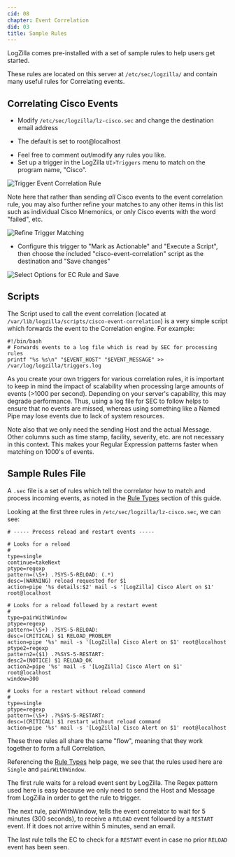 ```yaml
---
cid: 08
chapter: Event Correlation
did: 03
title: Sample Rules
---
```




LogZilla comes pre-installed with a set of sample rules to help users get started.

These rules are located on this server at `/etc/sec/logzilla/` and contain many useful rules for Correlating events.

Correlating Cisco Events
-----
* Modify `/etc/sec/logzilla/lz-cisco.sec` and change the destination email address
 - The default is set to root@localhost
* Feel free to comment out/modify any rules you like.
* Set up a trigger in the LogZilla `UI>Triggers` menu to match on the program name, "Cisco".

![Trigger Event Correlation Rule](/assets/images/docs/images/cisco-ec.png)

Note here that rather than sending *all* Cisco events to the event correlation rule, you may also further refine your matches to any other items in this list such as individual Cisco Mnemonics, or only Cisco events with the word "failed", etc.

![Refine Trigger Matching](/assets/images/docs/images/cisco-ec-mne.png)

* Configure this trigger to "Mark as Actionable" and "Execute a Script", then choose the included "cisco-event-correlation" script as the destination and "Save changes"

![Select Options for EC Rule and Save](/assets/images/docs/images/cisco-ec-save.png)


Scripts
-----
The Script used to call the event correlation (located at `/var/lib/logzilla/scripts/cisco-event-correlation`) is a very simple script which forwards the event to the Correlation engine. For example:

    #!/bin/bash
    # Forwards events to a log file which is read by SEC for processing rules
    printf "%s %s\n" "$EVENT_HOST" "$EVENT_MESSAGE" >> /var/log/logzilla/triggers.log

As you create your own triggers for various correlation rules, it is important to keep in mind the impact of scalability when processing large amounts of events (>1000 per second). Depending on your server's capability, this may degrade performance. Thus, using a log file for SEC to follow helps to ensure that no events are missed, whereas using something like a Named Pipe may lose events due to lack of system resources.

Note also that we only need the sending Host and the actual Message. Other columns such as time stamp, facility, severity, etc. are not necessary in this context. This makes your Regular Expression patterns faster when matching on 1000's of events.

Sample Rules File
-----
A `.sec` file is a set of rules which tell the correlator how to match and process incoming events, as noted in the <a href="/help/event_correlation/event_correlation_rule_types">Rule Types</a> section of this guide.

Looking at the first three rules in `/etc/sec/logzilla/lz-cisco.sec`, we can see:

    # ----- Process reload and restart events -----

    # Looks for a reload
    #
    type=single
    continue=takeNext
    ptype=regexp
    pattern=(\S+) .?SYS-5-RELOAD: (.*)
    desc=(WARNING) reload requested for $1
    action=pipe '%s details:$2' mail -s '[LogZilla] Cisco Alert on $1' root@localhost

    # Looks for a reload followed by a restart event
    #
    type=pairWithWindow
    ptype=regexp
    pattern=(\S+) .?SYS-5-RELOAD:
    desc=(CRITICAL) $1 RELOAD_PROBLEM
    action=pipe '%s' mail -s '[LogZilla] Cisco Alert on $1' root@localhost
    ptype2=regexp
    pattern2=($1) .?%SYS-5-RESTART:
    desc2=(NOTICE) $1 RELOAD_OK
    action2=pipe '%s' mail -s '[LogZilla] Cisco Alert on $1' root@localhost
    window=300

    # Looks for a restart without reload command
    #
    type=single
    ptype=regexp
    pattern=(\S+) .?%SYS-5-RESTART:
    desc=(CRITICAL) $1 restart without reload command
    action=pipe '%s' mail -s '[LogZilla] Cisco Alert on $1' root@localhost

These three rules all share the same "flow", meaning that they work together to form a full Correlation.

Referencing the <a href="/help/event_correlation/event_correlation_rule_types">Rule Types</a> help page, we see that the rules used here are `Single` and `pairWithWindow`.

The first rule waits for a reload event sent by LogZilla. The Regex pattern used here is easy because we only need to send the Host and Message from LogZilla in order to get the rule to trigger.

The next rule, pairWithWindow, tells the event correlator to wait for 5 minutes (300 seconds), to receive a `RELOAD` event followed by a `RESTART` event. If it does not arrive within 5 minutes, send an email.

The last rule tells the EC to check for a `RESTART` event in case no prior `RELOAD` event has been seen.
